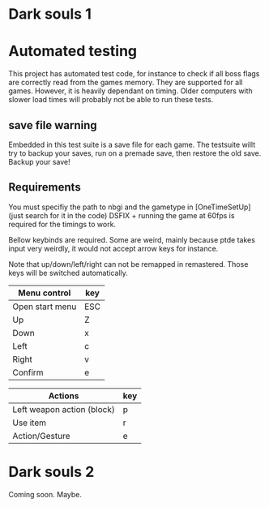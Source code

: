 ﻿
# Dark souls 1

# Automated testing
This project has automated test code, for instance to check if all boss flags are correctly read from the games memory. They are supported for all games. However, it is heavily dependant on timing. Older computers with slower load times will probably not be able to run these tests.

## save file warning

Embedded in this test suite is a save file for each game. The testsuite willt try to backup your saves, run on a premade save, then restore the old save. Backup your save!


## Requirements

You must specifiy the path to nbgi and the gametype in [OneTimeSetUp] (just search for it in the code)
DSFIX + running the game at 60fps is required for the timings to work.

Bellow keybinds are required. Some are weird, mainly because ptde takes input very weirdly, it would not accept arrow keys for instance. 

Note that up/down/left/right can not be remapped in remastered. Those keys will be switched automatically.

| Menu control    | key |
|-----------------|-----|
| Open start menu | ESC |
| Up              | Z   |
| Down            | x   |
| Left            | c   |
| Right           | v   |
| Confirm         | e   |


| Actions                       | key |
|-------------------------------|-----|
| Left weapon action (block)    | p   |
| Use item                      | r   |
| Action/Gesture                | e   |


# Dark souls 2

Coming soon. Maybe.